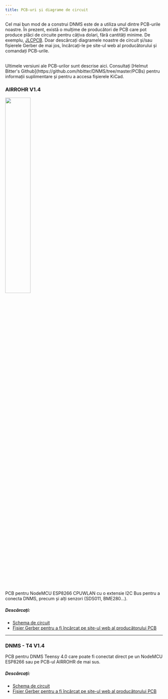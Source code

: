 ```yaml
---
title: PCB-uri și diagrame de circuit
---
```


Cel mai bun mod de a construi DNMS este de a utiliza unul dintre PCB-urile noastre.
În prezent, există o mulțime de producători de PCB care pot produce plăci de circuite pentru câțiva dolari, fără cantități minime. De exemplu, [JLCPCB](https://jlcpcb.com/).
Doar descărcați diagramele noastre de circuit și/sau fișierele Gerber de mai jos, încărcați-le pe site-ul web al producătorului și comandați PCB-urile.

<br>
Ultimele versiuni ale PCB-urilor sunt descrise aici. Consultați [Helmut Bitter's Github](https://github.com/hbitter/DNMS/tree/master/PCBs) pentru informații suplimentare și pentru a accesa fișierele KiCad.

### AIRROHR V1.4
<img src="../docs/dnms/airrohr-PCB.jpg" style="display: block; width:40%;margin: 1em 0" loading="lazy"/>
PCB pentru NodeMCU ESP8266 CPUWLAN cu o extensie I2C Bus pentru a conecta DNMS, precum și alți senzori (SDS011, BME280...).


##### Descărcați:
* [Schema de circuit](..docsdnmsairrohr-PCB-circuit-diagramă.pdf)
* [Fișier Gerber pentru a fi încărcat pe site-ul web al producătorului PCB](..docsdnmsairrohr-PCB-circuit-circuit-diagram-gerber.zip)

---

### DNMS - T4 V1.4
PCB pentru DNMS Teensy 4.0 care poate fi conectat direct pe un NodeMCU ESP8266 sau pe PCB-ul AIRROHR de mai sus.


##### Descărcați:
* [Schema de circuit](..docsdnmsdnms-noise-measuring-teensy-40-circuit-diagram.pdf)
* [Fișier Gerber pentru a fi încărcat pe site-ul web al producătorului PCB](..docsdnmsdnms-noise-measuring-teensy-40-circuit-gerber.zip)

